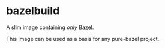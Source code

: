 # bazelbuild

A slim image containing *only* Bazel.

This image can be used as a basis for any pure-bazel project.
